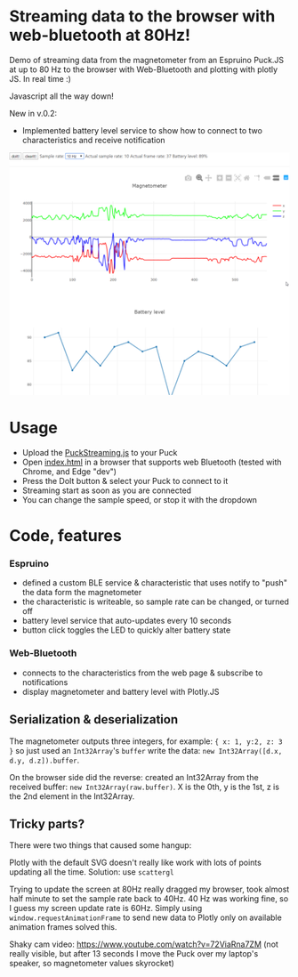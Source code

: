 # Streaming data to the browser with web-bluetooth at 80Hz!

Demo of streaming data from the magnetometer from an Espruino Puck.JS at up to 80 Hz to the browser with Web-Bluetooth and plotting with plotly JS. In real time :)

Javascript all the way down!

New in v.0.2:
 - Implemented battery level service to show how to connect to two characteristics and receive notification

![sample graph](docs/sample.png)

# Usage
 - Upload the [PuckStreaming.js](src/PuckStreaming.js) to your Puck
 - Open [index.html](src/index.html) in a browser that supports web Bluetooth (tested with Chrome, and Edge "dev")
 - Press the DoIt button & select your Puck to connect to it
 - Streaming start as soon as you are connected
 - You can change the sample speed, or stop it with the dropdown

# Code, features

### Espruino
 - defined a custom BLE service & characteristic that uses notify to "push" the data form the magnetometer
 - the characteristic is writeable, so sample rate can be changed, or turned off
 - battery level service that auto-updates every 10 seconds
 - button click toggles the LED to quickly alter battery state

### Web-Bluetooth
 - connects to the characteristics from the web page & subscribe to notifications
 - display magnetometer and battery level with Plotly.JS

## Serialization & deserialization

The magnetometer outputs three integers, for example: `{ x: 1, y:2, z: 3 }`
 so just used an `Int32Array`'s `buffer` write the data: `new Int32Array([d.x, d.y, d.z]).buffer`.

On the browser side did the reverse: created an Int32Array from the received buffer: `new Int32Array(raw.buffer)`. X is the 0th, y is the 1st, z is the 2nd element in the Int32Array.


## Tricky parts?
There were two things that caused some hangup:

Plotly with the default SVG doesn't really like work with lots of points updating all the time. Solution: use `scattergl`

Trying to update the screen at 80Hz really dragged my browser, took almost half minute to set the sample rate back to 40Hz. 40 Hz was working fine, so I guess my screen update rate is 60Hz. Simply using `window.requestAnimationFrame` to send new data to Plotly only on available animation frames solved this.


Shaky cam video: https://www.youtube.com/watch?v=72ViaRna7ZM (not really visible, but after 13 seconds I move the Puck over my laptop's speaker, so magnetometer values skyrocket)